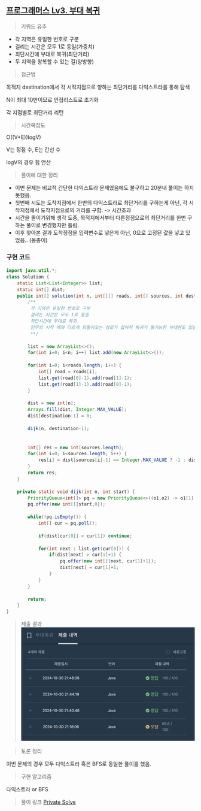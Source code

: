 ## [프로그래머스 Lv3. 부대 복귀](https://school.programmers.co.kr/learn/courses/30/lessons/132266)

> 키워드 유추
- 각 지역은 유일한 번호로 구분
- 걸리는 시간은 모두 1로 동일(가중치)
- 최단시간에 부대로 복귀(최단거리)
- 두 지역을 왕복할 수 있는 길(양방향)


> 접근법
<p> 목적지 destination에서 각 시작지점으로 향하는 최단거리를 다익스트라를 통해 탐색 </p>
<p> N이 최대 10만이므로 인접리스트로 초기화 </p>
<p> 각 지점별로 최단거리 리턴 </p>

> 시간복잡도
<p> O((V+E))logV) </p>
<p> V는 정점 수, E는 간선 수 </p>
<p> logV의 경우 힙 연산 </p>

> 풀이에 대한 정리
- 이번 문제는 비교적 간단한 다익스트라 문제였음에도 불구하고 20분내 풀이는 하지 못했음.
- 첫번째 시도는 도착지점에서 한번의 다익스트라로 최단거리를 구하는게 아닌, 각 시작지점에서 도착지점으로의 거리를 구함. -> 시간초과
- 시간을 줄이기위해 생각 도중, 목적지에서부터 다른정점으로의 최단거리를 한번 구하는 풀이로 변경했지만 틀림.
- 이후 찾아본 결과 도착정점을 입력변수로 넣은게 아닌, 0으로 고정된 값을 넣고 있었음.. (몽총이)

### 구현 코드
```java
import java.util.*;
class Solution {
    static List<List<Integer>> list;
    static int[] dist;
    public int[] solution(int n, int[][] roads, int[] sources, int destination) {
        /**
         각 지역은 유일한 번호로 구분
         걸리는 시간은 모두 1로 동일
         최단시간에 부대로 복귀
         임무의 시작 때와 다르게 되돌아오는 경로가 없어져 복귀가 불가능한 부대원도 있을 수 있습니다.
         **/
        
        list = new ArrayList<>();
        for(int i=0; i<n; i++) list.add(new ArrayList<>());
        
        for(int i=0; i<roads.length; i++) {
            int[] road = roads[i];
            list.get(road[0]-1).add(road[1]-1);
            list.get(road[1]-1).add(road[0]-1);
        }
        
        dist = new int[n];
        Arrays.fill(dist, Integer.MAX_VALUE);
        dist[destination-1] = 0;
        
        dijk(n, destination-1);
    
        
        int[] res = new int[sources.length];
        for(int i=0; i<sources.length; i++) {
            res[i] = dist[sources[i]-1] == Integer.MAX_VALUE ? -1 : dist[sources[i]-1];
        }
        return res;
    }
    
    private static void dijk(int n, int start) {
        PriorityQueue<int[]> pq = new PriorityQueue<>((o1,o2) -> o1[1] - o2[1]);
        pq.offer(new int[]{start,0});
        
        while(!pq.isEmpty()) {
            int[] cur = pq.poll();
            
            if(dist[cur[0]] < cur[1]) continue;
            
            for(int next : list.get(cur[0])) {
                if(dist[next] > cur[1]+1) {
                    pq.offer(new int[]{next, cur[1]+1});
                    dist[next] = cur[1]+1;
                }
            }
        }
        
        return;
    }
}
```

> 제출 결과
![제출결과](./result.png)


> 토론 정리
<p> 이번 문제의 경우 모두 다익스트라 혹은 BFS로 동일한 풀이를 했음. </p>

> 구현 알고리즘
<p> 다익스트라 or BFS </p>

> 풀이 링크
[Private Solve](https://github.com/The-Four-Error-Pickers/Algorithm-Study/tree/main/Private%20Solve/68646.%20%ED%92%8D%EC%84%A0%20%ED%84%B0%ED%8A%B8%EB%A6%AC%EA%B8%B0/Be-HinD(Ryo)/2024-10-27T234758)

